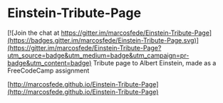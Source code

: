 # Einstein-Tribute-Page

[![Join the chat at https://gitter.im/marcosfede/Einstein-Tribute-Page](https://badges.gitter.im/marcosfede/Einstein-Tribute-Page.svg)](https://gitter.im/marcosfede/Einstein-Tribute-Page?utm_source=badge&utm_medium=badge&utm_campaign=pr-badge&utm_content=badge)
Tribute page to Albert Einstein, made as a FreeCodeCamp assignment

[http://marcosfede.github.io/Einstein-Tribute-Page](http://marcosfede.github.io/Einstein-Tribute-Page)
